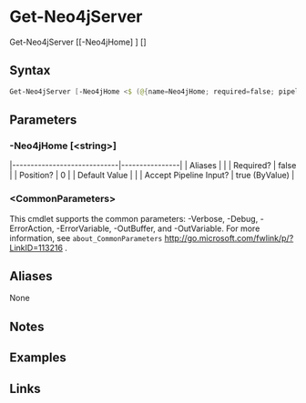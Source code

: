 # Get-Neo4jServer


Get-Neo4jServer [[-Neo4jHome] <string>] [<CommonParameters>]



## Syntax

```powershell
Get-Neo4jServer [-Neo4jHome <$ (@{name=Neo4jHome; required=false; pipelineInput=true (ByValue); isDynamic=false; parameterSetName=(All); parameterValue=string; type=; position=0; aliases=Home}.parameterValue)>] [<CommonParameters>]
```


## Parameters

###  -Neo4jHome [\<string\>]
|-----------------------------|----------------|
| Aliases                     |                |
| Required?                   | false          |
| Position?                   | 0              |
| Default Value               |                |
| Accept Pipeline Input?      | true (ByValue) |

 ### \<CommonParameters\>
This cmdlet supports the common parameters: -Verbose, -Debug, -ErrorAction, -ErrorVariable, -OutBuffer, and -OutVariable. For more information, see `about_CommonParameters` http://go.microsoft.com/fwlink/p/?LinkID=113216 .

## Aliases

None


## Notes


## Examples


## Links




